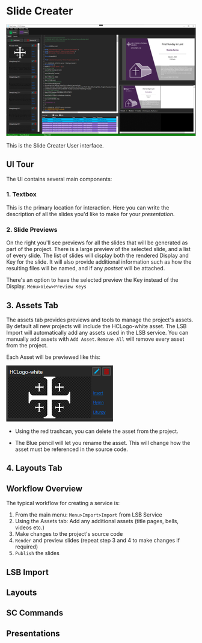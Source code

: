 # Slide Creater

![image](./img/SC-ui.PNG)

This is the Slide Creater User interface.

## UI Tour

The UI contains several main components:

### 1. Textbox

This is the primary location for interaction. Here you can write the description of all the slides you'd like to make for your *presentation*.

### 2. Slide Previews
On the right you'll see previews for all the slides that will be generated as part of the project.
There is a large preview of the selected slide, and a list of every slide.
The list of slides will display both the rendered Display and Key for the slide. It will also provide additional information such as how the resulting files will be named, and if any *postset* will be attached.

There's an option to have the selected preview the Key instead of the Display. 
`Menu>View>Preview Keys`

## 3. Assets Tab
The assets tab provides previews and tools to manage the project's assets.
By default all new projects will include the HCLogo-white asset. The LSB Import will automatically add any assets used in the LSB service. You can manually add assets with `Add Asset`. `Remove All` will remove every asset from the project.

Each Asset will be previewed like this:

![image](./img/AssetViewer.PNG)

- Using the red trashcan, you can delete the asset from the project.

- The Blue pencil will let you rename the asset. This will change how the asset must be referenced in the source code.


## 4. Layouts Tab 


## Workflow Overview

The typical workflow for creating a service is:

1. From the main menu: `Menu>Import>Import` from LSB Service
2. Using the Assets tab: Add any additional assets (title pages, bells, videos etc.)
3. Make changes to the project's source code
4. `Render` and preview slides (repeat step 3 and 4 to make changes if required)
5. `Publish` the slides


## LSB Import

## Layouts

## SC Commands

## Presentations